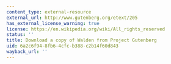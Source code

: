 ```yaml
---
content_type: external-resource
external_url: http://www.gutenberg.org/etext/205
has_external_license_warning: true
license: https://en.wikipedia.org/wiki/All_rights_reserved
status: ''
title: Download a copy of Walden from Project Gutenberg
uid: 6a2c6f94-8fb6-4cfc-b388-c2b14f60d843
wayback_url: ''
---
```

